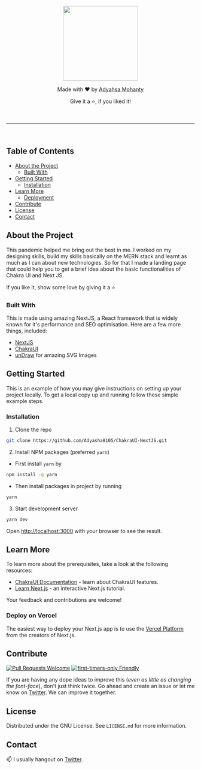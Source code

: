 <p align="center">
  <a href="https://chakra-ui-next-js.vercel.app">
      <img width="200" src="https://user-images.githubusercontent.com/54095539/120164025-c03a1380-c217-11eb-80e9-c8d31c7e6aa7.png" class="loaded">
  </a>
</p> 
<p align="center">Made with ♥ by <a href="https://www.adyablogs.tech/">Adyahsa Mohanty</a></p>
<p align="center">Give it a ⭐, if you liked it!</p>

<br />
<hr>
<br />

## Table of Contents

- [About the Project](#about-the-project)
  - [Built With](#built-with)
- [Getting Started](#getting-started)
  - [Installation](#installation)
- [Learn More](#learn-more)
  - [Deployment](#deploy-on-vercel)
- [Contribute](#contribute)
- [License](#license)
- [Contact](#contact)

## About the Project

This pandemic helped me bring out the best in me. I worked on my designing skills, build my skills basically on the MERN stack and learnt as much as I can about new technologies.
So for that I made a landing page that could help you to get a brief idea about the basic functionalities of Chakra UI and Next JS.

If you like it, show some love by giving it a ⭐

### Built With

This is made using amazing NextJS, a React framework that is widely known for it's performance and SEO optimisation.
Here are a few more things, included:

- [NextJS](https://nextjs.org/)
- [ChakraUI](https://chakra-ui.com/)
- [unDraw](https://undraw.co/) for amazing SVG Images

## Getting Started

This is an example of how you may give instructions on setting up your project locally. To get a local copy up and running follow these simple example steps.

### Installation

1. Clone the repo

```sh
git clone https://github.com/Adyasha8105/ChakraUI-NextJS.git
```

2. Install NPM packages (preferred `yarn`)

- First install `yarn` by

```sh
npm install -g yarn
```

- Then install packages in project by running

```sh
yarn
```

3. Start development server

```sh
yarn dev
```

Open [http://localhost:3000](http://localhost:3000) with your browser to see the result.

## Learn More

To learn more about the prerequisites, take a look at the following resources:

- [ChakraUI Documentation](https://chakra-ui.com/docs/getting-started) - learn about ChakraUI features.
- [Learn Next.js](https://nextjs.org/learn) - an interactive Next.js tutorial.

Your feedback and contributions are welcome!

### Deploy on Vercel

The easiest way to deploy your Next.js app is to use the [Vercel Platform](https://vercel.com/new?utm_medium=default-template&filter=next.js&utm_source=create-next-app&utm_campaign=create-next-app-readme) from the creators of Next.js.

## Contribute

[![Pull Requests Welcome](https://img.shields.io/badge/PRs-welcome-brightgreen.svg?style=flat)](http://makeapullrequest.com)
[![first-timers-only Friendly](https://img.shields.io/badge/first--timers--only-friendly-blue.svg)](http://www.firsttimersonly.com/)

If you are having any dope ideas to improve this (_even as little as changing the font-face_), don't just think twice. Go ahead and create an issue or let me know on [Twitter](https://twitter.com/heytulsiprasad). We can improve it together.

## License

Distributed under the GNU License. See `LICENSE.md` for more information.

## Contact

📫 I usually hangout on [Twitter](https://twitter.com/Adyasha8105).
